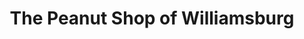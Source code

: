 ---
title: "The Peanut Shop of Williamsburg"
url: /williamsburg/the-peanut-shop-of-williamsburg/
shop: shop
---